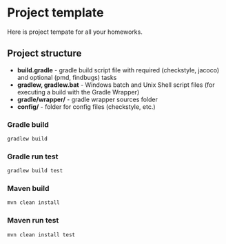 # Project template

Here is project tempate for all your homeworks.

## Project structure

* **build.gradle** - gradle build script file with required (checkstyle, jacoco) and optional (pmd, findbugs) tasks
* **gradlew, gradlew.bat** - Windows batch and Unix Shell script files (for executing a build with the Gradle Wrapper)  
* **gradle/wrapper/** - gradle wrapper sources folder
* **config/** - folder for config files (checkstyle, etc.)

### Gradle build
```bash
gradlew build
```
### Gradle run test
```bash
gradlew build test
```
### Maven build
```bash
mvn clean install
```
### Maven run test
```bash
mvn clean install test
```
